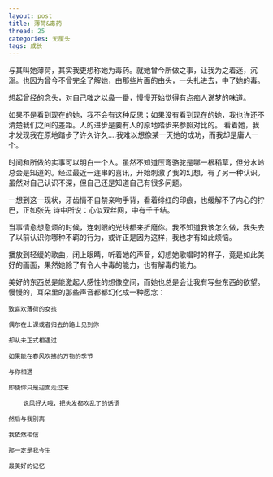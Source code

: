 ```yaml
---
layout: post
title: 薄荷&毒药
thread: 25
categories: 无厘头
tags: 成长
---
```


与其叫她薄荷，其实我更想称她为毒药。就她曾今所做之事，让我为之着迷，沉溺。也因为曾今不曾完全了解她，由那些片面的由头，一头扎进去，中了她的毒。  

想起曾经的念头，对自己嗤之以鼻一番，慢慢开始觉得有点痴人说梦的味道。  

如果不是看到现在的她，我不会有这种反思；如果没有看到现在的她，我也许还不清楚我们之间的差距。人的进步是要有人的原地踏步来参照对比的。 看着她，我才发现我在原地踏步了许久许久....我难以想像某一天她的成功，而我却是庸人一个。  

时间和所做的实事可以明白一个人。虽然不知道压弯骆驼是哪一根稻草，但分水岭总会是知道的。经过最近一连串的喜讯，开始刺激了我的幻想，有了另一种认识。虽然对自己认识不深，但自己还是知道自己有很多问题。  

一想到这一现状，牙齿情不自禁亲吻手背，看着绯红的印痕，也缓解不了内心的拧巴，正如张先 诗中所说：心似双丝网，中有千千结。  

当事情愈想愈烦的时候，连刺眼的光线都来折磨你。我不知道我该怎么做，我失去了以前认识你哪种不羁的行为，或许正是因为这样，我也才有如此烦恼。  

播放到轻缓的歌曲，闭上眼睛，听着她的声音，幻想她歌唱时的样子，竟是如此美好的画面，果然她除了有令人中毒的能力，也有解毒的能力。  

美好的东西总是能激起人感性的想像空间，而她也总是会让我有写些东西的欲望。慢慢的，耳朵里的那些声音都都幻化成一种愿念：
	
	致喜欢薄荷的女孩 
    
	偶尔在上课或者归去的路上见到你  
    
	却从未正式相遇过  
	
	如果能在春风吹拂的万物的季节  
    
	与你相遇  
    
	即使你只是迎面走过来  
    
		说风好大哦，把头发都吹乱了的话语  
        
	然后与我别离  
    
	我依然相信  
    
	那一定是我今生  
    
	最美好的记忆
		
 					





